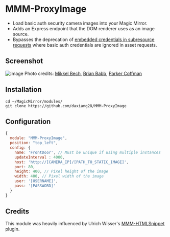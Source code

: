 # MMM-ProxyImage
- Load basic auth security camera images into your Magic Mirror.
- Adds an Express endpoint that the DOM renderer uses as an image source.
- Bypasses the deprecation of [embedded credentials in subresource requests](https://www.chromestatus.com/feature/5669008342777856) where basic auth credentials are ignored in asset requests.

## Screenshot
![image](https://user-images.githubusercontent.com/260903/120546523-d7f2d280-c3a4-11eb-8bfc-16b1e166c627.png)
Photo credits: 
[Mikkel Bech](https://unsplash.com/photos/yjAFnkLtKY0), [Brian Babb](https://unsplash.com/photos/XbwHrt87mQ0), [Parker Coffman](https://unsplash.com/photos/zxsdh3DnMrU)

## Installation
```shell
cd ~/MagicMirror/modules/
git clone https://github.com/daxiang28/MMM-ProxyImage
```

## Configuration
```javascript
{
  module: "MMM-ProxyImage",
  position: "top_left",
  config: {
    name: 'FrontDoor', // Must be unique if using multiple instances
    updateInterval : 4000,
    host: 'http://[CAMERA_IP]/[PATH_TO_STATIC_IMAGE]',
    port: 80,
    height: 400, // Pixel height of the image
    width: 400, // Pixel width of the image
    user: '[USERNAME]',
    pass: '[PASSWORD]'
  }
}
```

## Credits
This module was heavily influenced by Ulrich Wisser's [MMM-HTMLSnippet](https://github.com/ulrichwisser/MMM-HTMLSnippet) plugin.
